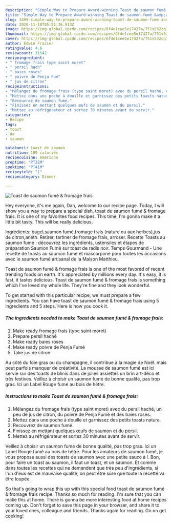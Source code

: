 ```yaml
---
description: "Simple Way to Prepare Award-winning Toast de saumon fumé &amp;amp; fromage frais"
title: "Simple Way to Prepare Award-winning Toast de saumon fumé &amp;amp; fromage frais"
slug: 3499-simple-way-to-prepare-award-winning-toast-de-saumon-fume-and-amp-fromage-frais
date: 2020-11-18T05:51:36.913Z
image: https://img-global.cpcdn.com/recipes/6f4e1cee5e17427a/751x532cq70/toast-de-saumon-fume-fromage-frais-photo-principale-de-la-recette.jpg
thumbnail: https://img-global.cpcdn.com/recipes/6f4e1cee5e17427a/751x532cq70/toast-de-saumon-fume-fromage-frais-photo-principale-de-la-recette.jpg
cover: https://img-global.cpcdn.com/recipes/6f4e1cee5e17427a/751x532cq70/toast-de-saumon-fume-fromage-frais-photo-principale-de-la-recette.jpg
author: Edwin Frazier
ratingvalue: 4.6
reviewcount: 31542
recipeingredient:
- " fromage frais type saint moret"
- " persil hach"
- " baies roses"
- " poivre de Penja Fum"
- " jus de citron"
recipeinstructions:
- "Mélangez du fromage frais (type saint moret) avec du persil haché, un peu de jus de citron, du poivre de Penja Fumé et des baies roses."
- "Mettez dans une poche à douille et garnissez des petits toasts nature."
- "Recouvrez de saumon fumé."
- "Finissez en mettant quelques œufs de saumon et du persil."
- "Mettez au réfrigérateur et sortez 30 minutes avant de servir."
categories:
- Recipe
tags:
- toast
- de
- saumon

katakunci: toast de saumon 
nutrition: 109 calories
recipecuisine: American
preptime: "PT22M"
cooktime: "PT41M"
recipeyield: "1"
recipecategory: Dinner

---
```



![Toast de saumon fumé &amp; fromage frais](https://img-global.cpcdn.com/recipes/6f4e1cee5e17427a/751x532cq70/toast-de-saumon-fume-fromage-frais-photo-principale-de-la-recette.jpg)

Hey everyone, it's me again, Dan, welcome to our recipe page. Today, I will show you a way to prepare a special dish, toast de saumon fumé &amp; fromage frais. It is one of my favorites food recipes. This time, I'm gonna make it a little bit tasty. This will be really delicious.

Ingrédients: bagel,saumon fumé,fromage frais (nature ou aux herbes),jus de citron,aneth. Retirer, tartiner de fromage frais, arroser. Recette Toasts au saumon fumé : découvrez les ingrédients, ustensiles et étapes de préparation Saumon Fumé sur toast de radis noir. Temps Gourmand - Une recette de toasts au saumon fumé et mascarpone pour toutes les occasions avec le saumon fumé artisanal de la Maison Matthieu.

Toast de saumon fumé &amp; fromage frais is one of the most favored of recent trending foods on earth. It's appreciated by millions every day. It's easy, it is fast, it tastes delicious. Toast de saumon fumé &amp; fromage frais is something which I've loved my whole life. They're fine and they look wonderful.


To get started with this particular recipe, we must prepare a few ingredients. You can have toast de saumon fumé &amp; fromage frais using 5 ingredients and 5 steps. Here is how you cook it.

<!--inarticleads1-->

##### The ingredients needed to make Toast de saumon fumé &amp; fromage frais:

1. Make ready  fromage frais (type saint moret)
1. Prepare  persil haché
1. Make ready  baies roses
1. Make ready  poivre de Penja Fumé
1. Take  jus de citron


Au côté du foie gras ou du champagne, il contribue à la magie de Noël. mais peut parfois manquer de créativité. La mousse de saumon fumé est ici servie sur des toasts de blinis dans de jolies assiettes un brin art-déco et très festives. Veillez à choisir un saumon fumé de bonne qualité, pas trop gras. Ici un Label Rouge fumé au bois de hêtre. 

<!--inarticleads2-->

##### Instructions to make Toast de saumon fumé &amp; fromage frais:

1. Mélangez du fromage frais (type saint moret) avec du persil haché, un peu de jus de citron, du poivre de Penja Fumé et des baies roses.
1. Mettez dans une poche à douille et garnissez des petits toasts nature.
1. Recouvrez de saumon fumé.
1. Finissez en mettant quelques œufs de saumon et du persil.
1. Mettez au réfrigérateur et sortez 30 minutes avant de servir.


Veillez à choisir un saumon fumé de bonne qualité, pas trop gras. Ici un Label Rouge fumé au bois de hêtre. Pour les amateurs de saumon fumé, je vous propose aussi des toasts de saumon avec une petite sauce à l. Bon, pour faire un toast au saumon, il faut un toast, et un saumon. Et comme dans toutes les recettes qui ne demandent que très peu d&#39;ingrédients, si l&#39;un d&#39;eux est de mauvaise qualité, on peut être sûre que toute la recette va être loupée. 

So that's going to wrap this up with this special food toast de saumon fumé &amp; fromage frais recipe. Thanks so much for reading. I'm sure that you can make this at home. There is gonna be more interesting food at home recipes coming up. Don't forget to save this page in your browser, and share it to your loved ones, colleague and friends. Thanks again for reading. Go on get cooking!
